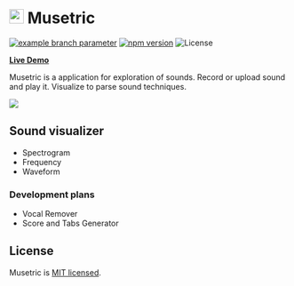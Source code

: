 # <img src="https://user-images.githubusercontent.com/7475599/87945559-1c49ec80-cacb-11ea-8f24-42c0738d1dcd.png" width="26" height="26"> Musetric


[![example branch parameter](https://github.com/popelenkow/Musetric/actions/workflows/musetric.yml/badge.svg?branch=main)](https://github.com/popelenkow/Musetric/actions/workflows/musetric.yml)
[![npm version](https://img.shields.io/npm/v/musetric)](https://www.npmjs.com/package/musetric)
![License](https://img.shields.io/github/license/popelenkow/musetric)

[**Live Demo**](https://musetric.herokuapp.com/)

Musetric is a application for exploration of sounds. Record or upload sound and play it. Visualize to parse sound techniques.

<img src="https://user-images.githubusercontent.com/7475599/118389995-f3e13f00-b656-11eb-8e7b-e6957948a482.png">

## Sound visualizer

- Spectrogram
- Frequency
- Waveform

### Development plans

- Vocal Remover
- Score and Tabs Generator

## License

Musetric is [MIT licensed](https://github.com/popelenkow/Musetric/blob/main/license.md).